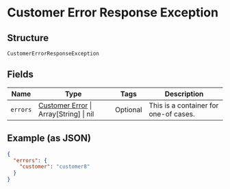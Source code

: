 
# Customer Error Response Exception

## Structure

`CustomerErrorResponseException`

## Fields

| Name | Type | Tags | Description |
|  --- | --- | --- | --- |
| `errors` | [Customer Error](../../doc/models/customer-error.md) \| Array[String] \| nil | Optional | This is a container for one-of cases. |

## Example (as JSON)

```json
{
  "errors": {
    "customer": "customer8"
  }
}
```

